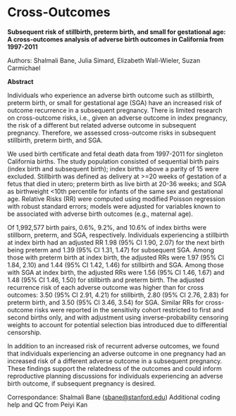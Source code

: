 # Cross-Outcomes
**Subsequent risk of stillbirth, preterm birth, and small for gestational age: A cross-outcomes analysis of adverse birth outcomes in California from 1997-2011**

Authors: Shalmali Bane, Julia Simard, Elizabeth Wall-Wieler, Suzan Carmichael

**Abstract**

Individuals who experience an adverse birth outcome such as stillbirth, preterm birth, or small for gestational age (SGA) have an increased risk of outcome recurrence in a subsequent pregnancy. There is limited research on cross-outcome risks, i.e., given an adverse outcome in index pregnancy, the risk of a different but related adverse outcome in subsequent pregnancy. Therefore, we assessed cross-outcome risks in subsequent stillbirth, preterm birth, and SGA.

We used birth certificate and fetal death data from 1997-2011 for singleton California births. The study population consisted of sequential birth pairs (index birth and subsequent birth); index births above a parity of 15 were excluded. Stillbirth was defined as delivery at >=20 weeks of gestation of a fetus that died in utero; preterm birth as live birth at 20-36 weeks; and SGA as birthweight <10th percentile for infants of the same sex and gestational age. Relative Risks (RR) were computed using modified Poisson regression with robust standard errors; models were adjusted for variables known to be associated with adverse birth outcomes (e.g., maternal age).

Of 1,992,577 birth pairs, 0.6%, 9.2%, and 10.6% of index births were stillborn, preterm, and SGA, respectively. Individuals experiencing a stillbirth at index birth had an adjusted RR 1.98 (95% CI 1.90, 2.07) for the next birth being preterm and 1.39 (95% CI 1.31, 1.47) for subsequent SGA. Among those with preterm birth at index birth, the adjusted RRs were 1.97 (95% CI 1.84, 2.10) and 1.44 (95% CI 1.42, 1.46) for stillbirth and SGA. Among those with SGA at index birth, the adjusted RRs were 1.56 (95% CI 1.46, 1.67) and 1.48 (95% CI 1.46, 1.50) for stillbirth and preterm birth. The adjusted recurrence risk of each adverse outcome was higher than for cross outcomes: 3.50 (95% CI 2.91, 4.21) for stillbirth, 2.80 (95% CI 2.76, 2.83) for preterm birth, and 3.50 (95% CI 3.46, 3.54) for SGA. Similar RRs for cross-outcome risks were reported in the sensitivity cohort restricted to first and second births only, and with adjustment using inverse-probability censoring weights to account for potential selection bias introduced due to differential censorship.

In addition to an increased risk of recurrent adverse outcomes, we found that individuals experiencing an adverse outcome in one pregnancy had an increased risk of a different adverse outcome in a subsequent pregnancy. These findings support the relatedness of the outcomes and could inform reproductive planning discussions for individuals experiencing an adverse birth outcome, if subsequent pregnancy is desired.

Correspondance: Shalmali Bane (sbane@stanford.edu)
Additional coding help and QC from Peiyi Kan 
